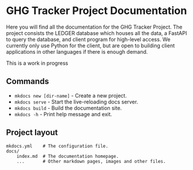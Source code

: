 # GHG Tracker Project Documentation

Here you will find all the documentation for the GHG Tracker Project.
The project consists the LEDGER database which houses all the data, a FastAPI to query the database, and client program for high-level access.
We currently only use Python for the client, but are open to building client applications in other languages if there is enough demand.

This is a work in progress

## Commands

- `mkdocs new [dir-name]` - Create a new project.
- `mkdocs serve` - Start the live-reloading docs server.
- `mkdocs build` - Build the documentation site.
- `mkdocs -h` - Print help message and exit.

## Project layout

    mkdocs.yml    # The configuration file.
    docs/
        index.md  # The documentation homepage.
        ...       # Other markdown pages, images and other files.
